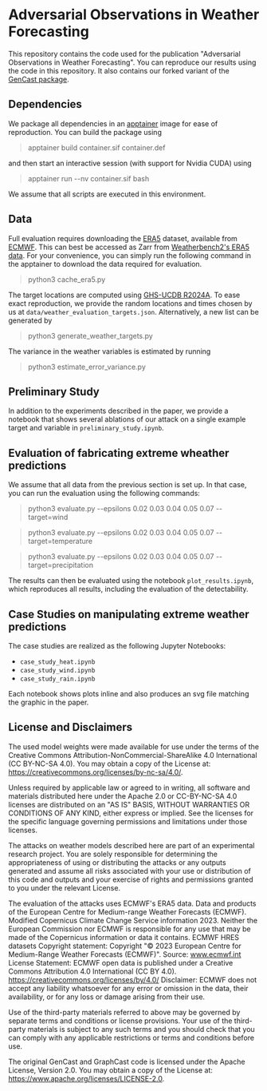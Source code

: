 # Adversarial Observations in Weather Forecasting

This repository contains the code used for the publication "Adversarial Observations in Weather Forecasting". You can reproduce our results using the code in this repository. It also contains our forked variant of the [GenCast package](https://github.com/google-deepmind/graphcast).

## Dependencies

We package all dependencies in an [apptainer](https://apptainer.org/) image for ease of reproduction. You can build the package using
> apptainer build container.sif container.def

and then start an interactive session (with support for Nvidia CUDA) using
> apptainer run --nv container.sif bash

We assume that all scripts are executed in this environment.

## Data

Full evaluation requires downloading the
[ERA5](https://www.ecmwf.int/en/forecasts/datasets/reanalysis-datasets/era5)
dataset, available from [ECMWF](https://www.ecmwf.int/). This can best be
accessed as Zarr from [Weatherbench2's ERA5 data](https://weatherbench2.readthedocs.io/en/latest/data-guide.html#era5). For your convenience, you can simply run the following command in the apptainer to download the data required for evaluation.

> python3 cache_era5.py

The target locations are computed using [GHS-UCDB R2024A](https://human-settlement.emergency.copernicus.eu/ghs_ucdb_2024.php). To ease exact reproduction, we provide the random locations and times chosen by us at `data/weather_evaluation_targets.json`. Alternatively, a new list can be generated by
> python3 generate_weather_targets.py

The variance in the weather variables is estimated by running
> python3 estimate_error_variance.py

## Preliminary Study

In addition to the experiments described in the paper, we provide a notebook that shows several ablations of our attack on a single example target and variable in `preliminary_study.ipynb`.

## Evaluation of fabricating extreme wheather predictions

We assume that all data from the previous section is set up. In that case, you can run the evaluation using the following commands:
> python3 evaluate.py --epsilons 0.02 0.03 0.04 0.05 0.07 --target=wind

> python3 evaluate.py --epsilons 0.02 0.03 0.04 0.05 0.07 --target=temperature

> python3 evaluate.py --epsilons 0.02 0.03 0.04 0.05 0.07 --target=precipitation

The results can then be evaluated using the notebook `plot_results.ipynb`, which reproduces all results, including the evaluation of the detectability.

## Case Studies on manipulating extreme weather predictions

The case studies are realized as the following Jupyter Notebooks:
- `case_study_heat.ipynb`
- `case_study_wind.ipynb`
- `case_study_rain.ipynb`

Each notebook shows plots inline and also produces an svg file matching the graphic in the paper.

## License and Disclaimers

The used model weights were made available for use under the terms of the Creative Commons Attribution-NonCommercial-ShareAlike 4.0 International (CC BY-NC-SA 4.0). You may obtain a copy of the License at: https://creativecommons.org/licenses/by-nc-sa/4.0/.

Unless required by applicable law or agreed to in writing, all software and materials distributed here under the Apache 2.0 or CC-BY-NC-SA 4.0 licenses are distributed on an "AS IS" BASIS, WITHOUT WARRANTIES OR CONDITIONS OF ANY KIND, either express or implied. See the licenses for the specific language governing permissions and limitations under those licenses.

The attacks on weather models described here are part of an experimental research project. You are solely responsible for determining the appropriateness of using or distributing the attacks or any outputs generated and assume all risks associated with your use or distribution of this code and outputs and your exercise of rights and permissions granted to you under the relevant License.

The evaluation of the attacks uses ECMWF's ERA5 data.
Data and products of the European Centre for Medium-range Weather Forecasts (ECMWF).
Modified Copernicus Climate Change Service information 2023. Neither the European Commission nor ECMWF is responsible for any use that may be made of the Copernicus information or data it contains.
ECMWF HRES datasets
Copyright statement: Copyright "© 2023 European Centre for Medium-Range Weather Forecasts (ECMWF)".
Source: www.ecmwf.int
License Statement: ECMWF open data is published under a Creative Commons Attribution 4.0 International (CC BY 4.0). https://creativecommons.org/licenses/by/4.0/
Disclaimer: ECMWF does not accept any liability whatsoever for any error or omission in the data, their availability, or for any loss or damage arising from their use.

Use of the third-party materials referred to above may be governed by separate terms and conditions or license provisions. Your use of the third-party materials is subject to any such terms and you should check that you can comply with any applicable restrictions or terms and conditions before use.

The original GenCast and GraphCast code is licensed under the Apache License, Version 2.0. You may obtain a copy of the License at: https://www.apache.org/licenses/LICENSE-2.0.
